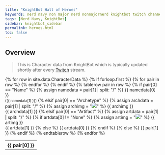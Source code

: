 ```yaml
---
title: "KnightBot Hall of Heroes"
keywords: nerd navy non major nerd nonmajornerd knightbot twitch channel bot chat
tags: [Nerd_Navy, KnightBot]
sidebar: knightbot_sidebar
permalink: heroes.html
toc: false
---  
```


## Overview
> This is Character data from KnightBot which is typically updated shortly after every [Twitch](https://www.twitch.tv/nonmajornerd) stream.

<table style="vertical-align:middle">
  {% for row in site.data.CharacterData %}
    {% if forloop.first %}
    <tr>
      {% for pair in row %}
        <th>{{ pair[0] }}</th>
      {% endfor %}
    </tr>
    {% endif %}
    {% tablerow pair in row %}
		{% if pair[0] == "Name" %}
			{% assign namedata = pair[1] | split: "/" %}
			{{ namedata[0] }}<br>
			<small>({{ namedata[1] }})</small>
		{% elsif pair[0] == "Archetype" %}
			{% assign archdata = pair[1] | split: "/" %}
			{% assign archimg = "<img src='" | append: "https://raw.githubusercontent.com/NonMajorNerd/nonmajornerd.github.io/refs/heads/main/_assets/GFX/KB/" | append: {{archdata[0]}} | append: ".png'>" %}
			{{ archimg }}<br>
			{{ archdata[1] }}
		{% elsif pair[0] == "Artifact" %}
			{% assign artdata = pair[1] | split: "/" %}
			{% if artdata[0] != "None" %}
				{% assign artimg = "<img src='" | append: "https://raw.githubusercontent.com/NonMajorNerd/nonmajornerd.github.io/refs/heads/main/_assets/GFX/KB/Artifacts/" | append: {{artdata[0]}} | append: ".png'>" %}
				{{ artimg }}<br>
				{{ artdata[1] }}
			{% else %}
				{{ artdata[0] }}
			{% endif %}
		{% else %}
			{{ pair[1] }}
		{% endif %}
    {% endtablerow %}
  {% endfor %}
</table>